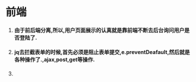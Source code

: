 # 前端
1. #### 由于前后端分离,所以,用户页面展示的认真就是靠前端不断去后台询问用户是否登陆了.
2. #### jq去拦截表单的时候,首先必须是阻止表单提交,e.preventDeafault,然后就是各种操作了.,ajax,post,get等操作.
3. #### 